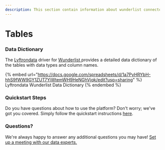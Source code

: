 ```yaml
---
description: This section contain information about wunderlist connector tables information
---
```


# Tables

### Data Dictionary

The [Lyftrondata](https://www.lyftrondata.com/) driver for [Wunderlist](https://www.lyftrondata.com/integration/wunderlist/)[ ](https://www.lyftrondata.com/integration/wunderlist/)provides a detailed data dictionary of the tables with data types and column names.

{% embed url="https://docs.google.com/spreadsheets/d/1a7PyHRYbH-hhS9fWW9GY1ZUT7YiWtemWH9HeNGhVjqk/edit?usp=sharing" %}
Lyftrondata Wunderlist Data Dictionary
{% endembed %}

### Quickstart Steps

Do you have questions about how to use the platform? Don't worry; we've got you covered. Simply follow the quickstart instructions [here](../../../../quickstart-steps.md).

### Questions? <a href="#questions" id="questions"></a>

We're always happy to answer any additional questions you may have! [Set up a meeting with our data experts.](https://www.lyftrondata.com/book-a-meeting/)

